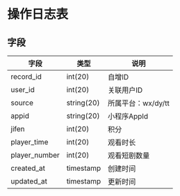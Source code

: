 # 操作日志表
## 字段
| 字段          | 类型       | 说明               |
| ------------- | ---------- | ------------------ |
| record_id     | int(20)    | 自增ID             |
| user_id       | int(20)    | 关联用户ID         |
| source        | string(20) | 所属平台：wx/dy/tt |
| appid         | string(20) | 小程序AppId        |
| jifen         | int(20)    | 积分               |
| player_time   | int(20)    | 观看时长           |
| player_number | int(20)    | 观看短剧数量       |
| created_at    | timestamp  | 创建时间           |
| updated_at    | timestamp  | 更新时间           |
